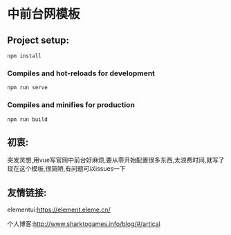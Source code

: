 # 中前台网模板

## Project setup:
```
npm install
```

### Compiles and hot-reloads for development
```
npm run serve
```

### Compiles and minifies for production
```
npm run build
```

## 初衷:

 突发灵想,用vue写官网中前台好麻烦,要从零开始配置很多东西,太浪费时间,就写了现在这个模板,很简陋,有问题可以issues一下

## 友情链接:

elementui:https://element.eleme.cn/

个人博客:http://www.sharktogames.info/blog/#/artical